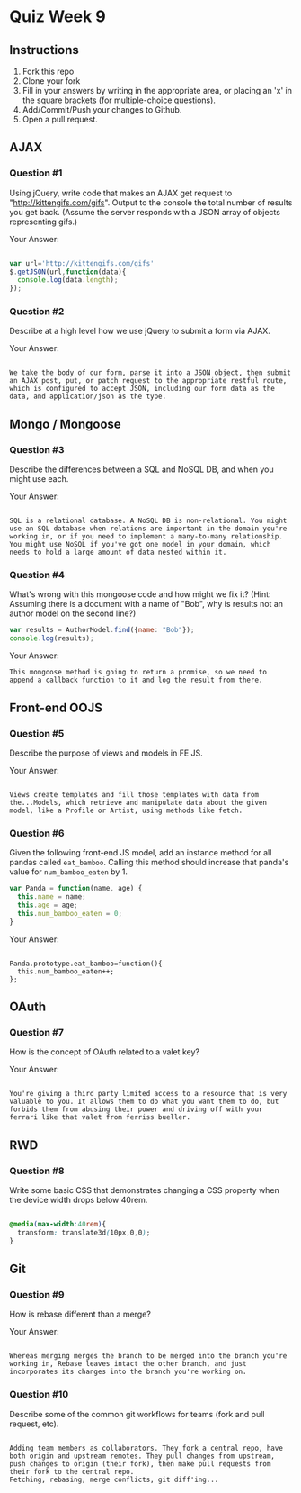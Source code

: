 # Quiz Week 9

## Instructions

1. Fork this repo
2. Clone your fork
3. Fill in your answers by writing in the appropriate area, or placing an 'x' in
the square brackets (for multiple-choice questions).
4. Add/Commit/Push your changes to Github.
5. Open a pull request.

## AJAX

### Question #1

Using jQuery, write code that makes an AJAX get request to "http://kittengifs.com/gifs". Output to the console the total number of results you get back. (Assume the server responds with a JSON array of objects representing gifs.)

Your Answer:
```js

var url='http://kittengifs.com/gifs'
$.getJSON(url,function(data){
  console.log(data.length);
});

```

### Question #2

Describe at a high level how we use jQuery to submit a form via AJAX.

Your Answer:
```text

We take the body of our form, parse it into a JSON object, then submit an AJAX post, put, or patch request to the appropriate restful route, which is configured to accept JSON, including our form data as the data, and application/json as the type.

```


## Mongo / Mongoose

### Question #3

Describe the differences between a SQL and NoSQL DB, and when you might use each.

Your Answer:
```text

SQL is a relational database. A NoSQL DB is non-relational. You might use an SQL database when relations are important in the domain you're working in, or if you need to implement a many-to-many relationship. You might use NoSQL if you've got one model in your domain, which needs to hold a large amount of data nested within it.

```


### Question #4

What's wrong with this mongoose code and how might we fix it?
(Hint: Assuming there is a document with a name of "Bob", why is results not an author model on the second line?)

```js
var results = AuthorModel.find({name: "Bob"});
console.log(results);
```

Your Answer:
```text
This mongoose method is going to return a promise, so we need to append a callback function to it and log the result from there.
```

## Front-end OOJS

### Question #5

Describe the purpose of views and models in FE JS.

Your Answer:
```text

Views create templates and fill those templates with data from the...Models, which retrieve and manipulate data about the given model, like a Profile or Artist, using methods like fetch.

```

### Question #6

Given the following front-end JS model, add an instance method for all pandas called `eat_bamboo`. Calling this method should increase that panda's value for `num_bamboo_eaten` by 1.

```js
var Panda = function(name, age) {
  this.name = name;
  this.age = age;
  this.num_bamboo_eaten = 0;
}
```

Your Answer:
```text

Panda.prototype.eat_bamboo=function(){
  this.num_bamboo_eaten++;
};

```


## OAuth

### Question #7

How is the concept of OAuth related to a valet key?

Your Answer:
```text

You're giving a third party limited access to a resource that is very valuable to you. It allows them to do what you want them to do, but forbids them from abusing their power and driving off with your ferrari like that valet from ferriss bueller.

```


## RWD

### Question #8

Write some basic CSS that demonstrates changing a CSS property when the device width drops below 40rem.

```css

@media(max-width:40rem){
  transform: translate3d(10px,0,0);
}

```

## Git

### Question #9

How is rebase different than a merge?

Your Answer:
```text

Whereas merging merges the branch to be merged into the branch you're working in, Rebase leaves intact the other branch, and just incorporates its changes into the branch you're working on.

```

### Question #10

Describe some of the common git workflows for teams (fork and pull request, etc).

```text

Adding team members as collaborators. They fork a central repo, have both origin and upstream remotes. They pull changes from upstream, push changes to origin (their fork), then make pull requests from their fork to the central repo.
Fetching, rebasing, merge conflicts, git diff'ing...

```
